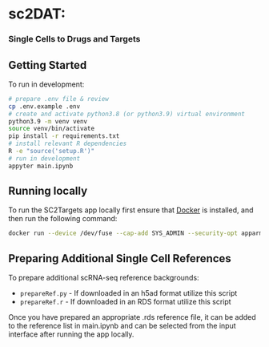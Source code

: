 # sc2DAT: 
### Single Cells to Drugs and Targets


## Getting Started
To run in development:
```bash
# prepare .env file & review
cp .env.example .env
# create and activate python3.8 (or python3.9) virtual environment
python3.9 -m venv venv
source venv/bin/activate
pip install -r requirements.txt
# install relevant R dependencies
R -e "source('setup.R')"
# run in development
appyter main.ipynb
```

## Running locally
To run the SC2Targets app locally first ensure that [Docker](https://www.docker.com/) is installed, and then run the following command:
```bash
docker run --device /dev/fuse --cap-add SYS_ADMIN --security-opt apparmor:unconfined -p 5000:5000 -it maayanlab/sc2dat:0.0.18
```

## Preparing Additional Single Cell References
To prepare additional scRNA-seq reference backgrounds:
- `prepareRef.py` - If downloaded in an h5ad format utilize this script
- `prepareRef.r` - If downloaded in an RDS format utilize this script

Once you have prepared an appropriate .rds reference file, it can be added to the reference list in main.ipynb and can be selected from the input interface after running the app locally.
